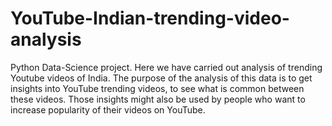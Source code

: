 # YouTube-Indian-trending-video-analysis
Python Data-Science project.
Here we have carried out analysis of trending Youtube videos of India.
The purpose of the analysis of this data is to get insights into YouTube trending videos, to see what is common between these videos. 
Those insights might also be used by people who want to increase popularity of their videos on YouTube.
